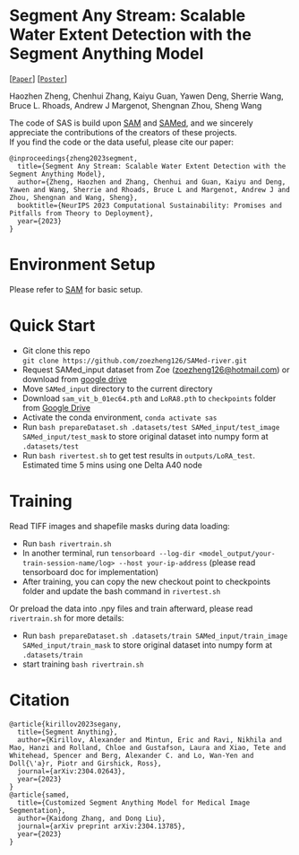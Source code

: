 # Segment Any Stream: Scalable Water Extent Detection with the Segment Anything Model
[[`Paper`](https://openreview.net/forum?id=BaZZzH7EgA)] [[`Poster`](https://openreview.net/pdf?id=BaZZzH7EgA)]

Haozhen Zheng, Chenhui Zhang, Kaiyu Guan, Yawen Deng, Sherrie Wang, Bruce L. Rhoads, Andrew J Margenot, Shengnan Zhou, Sheng Wang

The code of SAS is build upon [SAM](https://github.com/facebookresearch/segment-anything) and [SAMed](https://github.com/hitachinsk/SAMed), and we sincerely appreciate the contributions of the creators of these projects.\
If you find the code or the data useful, please cite our paper:
```
@inproceedings{zheng2023segment,
  title={Segment Any Stream: Scalable Water Extent Detection with the Segment Anything Model},
  author={Zheng, Haozhen and Zhang, Chenhui and Guan, Kaiyu and Deng, Yawen and Wang, Sherrie and Rhoads, Bruce L and Margenot, Andrew J and Zhou, Shengnan and Wang, Sheng},
  booktitle={NeurIPS 2023 Computational Sustainability: Promises and Pitfalls from Theory to Deployment},
  year={2023}
}
```

# Environment Setup
Please refer to [SAM](https://github.com/facebookresearch/segment-anything) for basic setup.

# Quick Start
* Git clone this repo \
```git clone https://github.com/zoezheng126/SAMed-river.git```
* Request SAMed_input dataset from Zoe (zoezheng126@hotmail.com) or download from [google drive](https://drive.google.com/drive/folders/1I36LyUu1Ad1rmoFbcPCDzz3QKWsmqUGD?usp=drive_link)
* Move `SAMed_input` directory to the current directory
* Download `sam_vit_b_01ec64.pth` and `LoRA8.pth` to `checkpoints` folder from [Google Drive](https://drive.google.com/drive/folders/16L5es291O221JxK5KmYK9pg55dnm9UKH?usp=sharing)
* Activate the conda environment, ```conda activate sas```
* Run `bash prepareDataset.sh .datasets/test SAMed_input/test_image SAMed_input/test_mask` to store original dataset into numpy form at `.datasets/test`
* Run `bash rivertest.sh` to get test results in `outputs/LoRA_test`. Estimated time 5 mins using one Delta A40 node 

# Training
Read TIFF images and shapefile masks during data loading:
* Run `bash rivertrain.sh` 
* In another terminal, run `tensorboard --log-dir <model_output/your-train-session-name/log> --host your-ip-address` (please read tensorboard doc for implementation) 
* After training, you can copy the new checkout point to checkpoints folder and update the bash command in `rivertest.sh`

Or preload the data into .npy files and train afterward, please read `rivertrain.sh` for more details:
* Run `bash prepareDataset.sh .datasets/train SAMed_input/train_image SAMed_input/train_mask` to store original dataset into numpy form at `.datasets/train`
* start training `bash rivertrain.sh`

# Citation
```
@article{kirillov2023segany,
  title={Segment Anything},
  author={Kirillov, Alexander and Mintun, Eric and Ravi, Nikhila and Mao, Hanzi and Rolland, Chloe and Gustafson, Laura and Xiao, Tete and Whitehead, Spencer and Berg, Alexander C. and Lo, Wan-Yen and Doll{\'a}r, Piotr and Girshick, Ross},
  journal={arXiv:2304.02643},
  year={2023}
}
@article{samed,
  title={Customized Segment Anything Model for Medical Image Segmentation},
  author={Kaidong Zhang, and Dong Liu},
  journal={arXiv preprint arXiv:2304.13785},
  year={2023}
}
```




